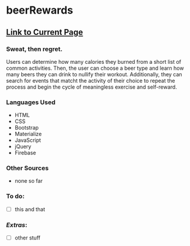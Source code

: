 # beerRewards

## [Link to Current Page](https://rjaguero00.github.io/beerRewards/)

### Sweat, then regret.
Users can determine how many calories they burned from a short list of common activities.
Then, the user can choose a beer type and learn how many beers they can drink to nullify their workout.
Additionally, they can search for events that matcht the activity of their choice to repeat the process and begin the cycle of meaningless exercise and self-reward.

### Languages Used
* HTML
* CSS
* Bootstrap
* Materialize
* JavaScript
* jQuery
* Firebase

### Other Sources
* none so far

### To do:
- [ ] this and that
 ### *Extras*:
 - [ ] other stuff